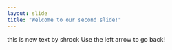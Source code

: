 ```yaml
---
layout: slide
title: "Welcome to our second slide!"
---
```

this is new text by shrock
Use the left arrow to go back!
